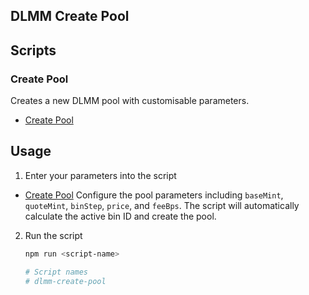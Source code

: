 ## DLMM Create Pool

## Scripts

### Create Pool

Creates a new DLMM pool with customisable parameters.
- [Create Pool](./src/create-pool.ts)

## Usage

1. Enter your parameters into the script
	
- [Create Pool](./src/create-pool.ts)
Configure the pool parameters including `baseMint`, `quoteMint`, `binStep`, `price`, and `feeBps`. The script will automatically calculate the active bin ID and create the pool.

2. Run the script
	```bash
	npm run <script-name>
	
	# Script names
	# dlmm-create-pool
	```
